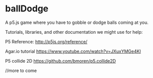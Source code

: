 # ballDodge

A p5.js game where you have to gobble or dodge balls coming at you.

Tutorials, libraries, and other documentation we might use for help:

P5 Reference:
http://p5js.org/reference/

Agar.io tutorial
https://www.youtube.com/watch?v=JXuxYMGe4KI

P5 collide 2D
https://github.com/bmoren/p5.collide2D

//more to come